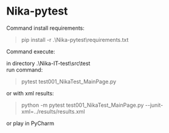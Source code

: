 # Nika-pytest
Command install requirements:

>pip install -r .\Nika-pytest\requirements.txt

Command execute:

in directory .\Nika-IT-test\src\test\
run command:

>pytest test001_NikaTest_MainPage.py

or with xml results:

>python -m pytest test001_NikaTest_MainPage.py --junit-xml=../results/results.xml

or play in PyCharm